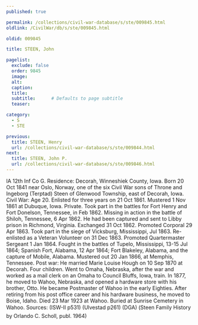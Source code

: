```yaml
---
published: true

permalink: /collections/civil-war-database/s/ste/009845.html
oldlink: /CivilWar/db/s/ste/009845.html

oldid: 009845

title: STEEN, John

pagelist:
  exclude: false
  order: 9845
  image: 
  alt:
  caption:
  title:
  subtitle:      # Defaults to page subtitle
  teaser:

category: 
  - S 
  - STE

previous:
  title: STEEN, Henry
  url: /collections/civil-war-database/s/ste/009844.html  
next:
  title: STEEN, John P.
  url: /collections/civil-war-database/s/ste/009846.html   
---
```

IA 12th Inf Co G. Residence: Decorah, Winneshiek County, Iowa. Born 20 Oct 1841 near Oslo, Norway, one of the six Civil War sons of Throne and Ingeborg (Terptad) Steen of Glenwood Township, east of Decorah, Iowa. Civil War: Age 20. Enlisted for three years on 21 Oct 1861. Mustered 1 Nov 1861 at Dubuque, Iowa. Private. Took part in the battles for Fort Henry and Fort Donelson, Tennessee, in Feb 1862. Missing in action in the battle of Shiloh, Tennessee, 6 Apr 1862. He had been captured and sent to Libby prison in Richmond, Virginia. Exchanged 31 Oct 1862. Promoted Corporal 29 Apr 1863. Took part in the siege of Vicksburg, Mississippi, Jul 1863. Re-enlisted as a Veteran Volunteer on 31 Dec 1863. Promoted Quartermaster Sergeant 1 Jan 1864. Fought in the battles of Tupelo, Mississippi, 13-15 Jul 1864; Spanish Fort, Alabama, 12 Apr 1864; Fort Blakeley, Alabama, and the capture of Mobile, Alabama. Mustered out 20 Jan 1866, at Memphis, Tennessee. Post war: He married Marie Louise Hough on 10 Sep 1870 at Decorah. Four children. Went to Omaha, Nebraska, after the war and worked as a mail clerk on an Omaha to Council Bluffs, Iowa, train. In 1877, he moved to Wahoo, Nebraska, and opened a hardware store with his brother, Otto. He became Postmaster of Wahoo in the early Eighties. After retiring from his post office career and his hardware business, he moved to Boise, Idaho. Died 23 Mar 1923 at Wahoo. Buried at Sunrise Cemetery in Wahoo. Sources: (ISW-II p531) (Ulvestad p261) (DGA) (&#147;Steen Family History&#148; by Orlando C. Scholl, publ. 1964)